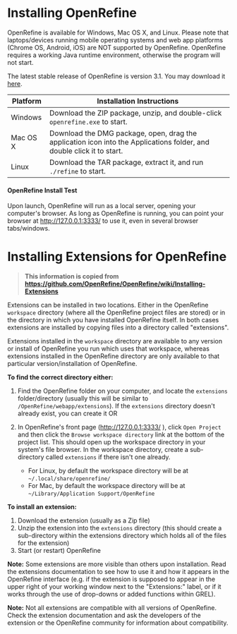 # Installing OpenRefine

OpenRefine is available for Windows, Mac OS X, and Linux. Please note that laptops/devices running mobile operating systems and web app platforms (Chrome OS, Android, iOS) are NOT supported by OpenRefine. OpenRefine requires a working Java runtime environment, otherwise the program will not start.

The latest stable release of OpenRefine is version 3.1. You may download it [here](http://openrefine.org/download.html).

| Platform | Installation Instructions |
---------|---------------------------|
| Windows  | Download the ZIP package, unzip, and double-click `openrefine.exe` to start. |
| Mac OS X | Download the DMG package, open, drag the application icon into the Applications folder, and double click it to start. |
| Linux | Download the TAR package, extract it, and run `./refine` to start. |

#### OpenRefine Install Test

Upon launch, OpenRefine will run as a local server, opening your computer's browser. As long as OpenRefine is running, you can point your browser at http://127.0.0.1:3333/ to use it, even in several browser tabs/windows.

# Installing Extensions for OpenRefine

> **This information is copied from https://github.com/OpenRefine/OpenRefine/wiki/Installing-Extensions**

Extensions can be installed in two locations. Either in the OpenRefine `workspace` directory (where all the OpenRefine project files are stored) or in the directory in which you have installed OpenRefine itself. In both cases extensions are installed by copying files into a directory called "extensions".

Extensions installed in the `workspace` directory are available to any version or install of OpenRefine you run which uses that workspace, whereas extensions installed in the OpenRefine directory are only available to that particular version/installation of OpenRefine.

**To find the correct directory either:**

1. Find the OpenRefine folder on your computer, and locate the `extensions` folder/directory (usually this will be similar to `/OpenRefine/webapp/extensions`). If the `extensions` directory doesn't already exist, you can create it OR

2. In OpenRefine's front page (http://127.0.0.1:3333/ ), click `Open Project` and then click the `Browse workspace directory` link at the bottom of the project list. This should open up the workspace directory in your system's file browser. In the workspace directory, create a sub-directory called `extensions` if there isn't one already.
    - For Linux, by default the workspace directory will be at `~/.local/share/openrefine/`
    - For Mac, by default the workspace directory will be at `~/Library/Application Support/OpenRefine`

**To install an extension:**

1. Download the extension (usually as a Zip file)
2. Unzip the extension into the `extensions` directory (this should create a sub-directory within the extensions directory which holds all of the files for the extension)
3. Start (or restart) OpenRefine

**Note:** Some extensions are more visible than others upon installation. Read the extensions documentation to see how to use it and how it appears in the OpenRefine interface (e.g. if the extension is supposed to appear in the upper right of your working window next to the "Extensions:" label, or if it works through the use of drop-downs or added functions within GREL).

**Note:** Not all extensions are compatible with all versions of OpenRefine. Check the extension documentation and ask the developers of the extension or the OpenRefine community for information about compatibility.
